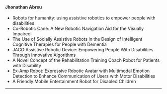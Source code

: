 #### Jhonathan Abreu
* Robots for humanity: using assistive robotics to empower people with disabilities
* Co-Robotic Cane: A New Robotic Navigation Aid for the Visually Impaired
* The Use of Socially Assistive Robots in the Design of Intelligent Cognitive Therapies for People with Dementia
* JACO Assistive Robotic Device: Empowering People With Disabilities Through Innovative Algorithms
* A Novel Concept of the Rehabilitation Training Coach Robot for Patients with Disability
* Ex-Amp Robot: Expressive Robotic Avatar with Multimodal Emotion Detection to Enhance Communication of Users with Motor Disabilities
* A Friendly Mobile Entertainment Robot for Disabled Children
---

